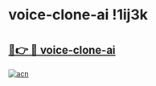 # voice-clone-ai !1ij3k

# <h2><a href="https://vf3awz.esa.edu.pl?title=voice-clone-ai&ref=1ij3k">🔗👉 🔴 voice-clone-ai</a></h2>

[![acn](https://github.com/user-attachments/assets/0f9c940e-d8b0-45ae-aac7-cd30a18b3e1c)](https://vf3awz.esa.edu.pl?title=voice-clone-ai&ref=1ij3k)

